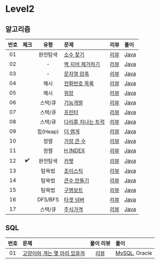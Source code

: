 # Level2

## 알고리즘

| 번호 | 체크 | 유형 | 문제 | 리뷰 | 풀이 |
| :-: | :-: | :-: | :-- | :-: | :-- |
| 01 |                    | 완전탐색 | [소수 찾기](https://programmers.co.kr/learn/courses/30/lessons/42839)          | [리뷰](./Solution/소수찾기/README.md)             | [Java](./Solution/소수찾기/Solution.java) |
| 02 |                    | -        | [짝 지어 제거하기](https://programmers.co.kr/learn/courses/30/lessons/12973)   | [리뷰](./Solution/짝_지어_제거하기/README.md)     | [Java](./Solution/짝_지어_제거하기/Solution.java) |
| 03 |                    | -        | [문자열 압축](https://programmers.co.kr/learn/courses/30/lessons/60057)        | [리뷰](./Solution/lv2_04_문자열_압축/README.md)   | [Java](./Solution/문자열_압축/Solution.java) |
| 04 |                    | 해시     | [전화번호 목록](https://programmers.co.kr/learn/courses/30/lessons/42577)      | [리뷰](./Solution/lv2_05_전화번호_목록/README.md) | [Java](./Solution/전화번호_목록/Solution.java) |
| 05 |                    | 해시     | [위장](https://programmers.co.kr/learn/courses/30/lessons/42578)               | [리뷰](./Solution/위장/README.md)                 | [Java](./Solution/위장/Solution.java) |
| 06 |                    | 스택/큐  | [기능개발](https://programmers.co.kr/learn/courses/30/lessons/42586)           | [리뷰](./Solution/기능개발/README.md)             | [Java](./Solution/기능개발/Solution.java) |
| 07 |                    | 스택/큐  | [프린터](https://programmers.co.kr/learn/courses/30/lessons/42587)             | [리뷰](./Solution/프린터/README.md)               | [Java](./Solution/프린터/Solution.java) |
| 08 |                    | 스택/큐  | [다리를 지나는 트럭](https://programmers.co.kr/learn/courses/30/lessons/42583) | [리뷰](./Solution/다리를_지나는_트럭/README.md)   | [Java](./Solution/다리를_지나는_트럭/Solution.java) |
| 09 |                    | 힙(Heap) | [더 맵게](https://programmers.co.kr/learn/courses/30/lessons/42626)            | [리뷰](./Solution/더_맵게/README.md)              | [Java](./Solution/더_맵게/Solution.java) |
| 10 |                    | 정렬     | [가장 큰 수](https://programmers.co.kr/learn/courses/30/lessons/42746)         | [리뷰](./Solution/가장_큰_수/README.md)           | [Java](./Solution/가장_큰_수/Solution.java) |
| 11 |                    | 정렬     | [H INDEX](https://programmers.co.kr/learn/courses/30/lessons/42747)            | [리뷰](./Solution/H_INDEX/README.md)              | [Java](./Solution/H_INDEX/Solution.java) |
| 12 | :heavy_check_mark: | 완전탐색 | [카펫](https://programmers.co.kr/learn/courses/30/lessons/42842)               | [리뷰](./Solution/카펫/README.md)                 | [Java](./Solution/카펫/Solution.java) |
| 13 |                    | 탐욕법   | [조이스틱](https://programmers.co.kr/learn/courses/30/lessons/42860)           | [리뷰](./Solution/조이스틱/README.md)             | [Java](./Solution/조이스틱/Solution.java) |
| 14 |                    | 탐욕법   | [큰수 만들기](https://programmers.co.kr/learn/courses/30/lessons/42883)        | [리뷰](./Solution/큰수_만들기/README.md)          | [Java](./Solution/큰수_만들기/Solution.java) |
| 15 |                    | 탐욕법   | [구명보트](https://programmers.co.kr/learn/courses/30/lessons/42885)           | [리뷰](./Solution/구명보트/README.md)             | [Java](./Solution/구명보트/Solution.java) |
| 16 |                    | DFS/BFS  | [타겟 넘버](https://programmers.co.kr/learn/courses/30/lessons/43165)          | [리뷰](./Solution/타겟_넘버/README.md)            | [Java](./Solution/타겟_넘버/Solution.java) |
| 17 |                    | 스택/큐  | [주식가격](https://programmers.co.kr/learn/courses/30/lessons/42584)           | [리뷰](./Solution/주식가격/README.md)             | [Java](./Solution/주식가격/Solution.java) |

## SQL

| 번호 | 문제 | 풀이 리뷰 | 풀이 |
| :-: | :-- | :-: | :-- |
| 01 | [고양이와 개는 몇 마리 있을까](https://programmers.co.kr/learn/courses/30/lessons/59040) | [리뷰](./Solution/고양이와_개는_몇_마리_있을까/README.md) | [MySQL](./Solution/고양이와_개는_몇_마리_있을까/Solution_mysql.sql), Oracle |